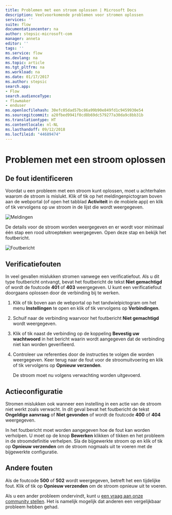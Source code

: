 ```yaml
---
title: Problemen met een stroom oplossen | Microsoft Docs
description: Veelvoorkomende problemen voor stromen oplossen
services: ''
suite: flow
documentationcenter: na
author: stepsic-microsoft-com
manager: anneta
editor: ''
tags: ''
ms.service: flow
ms.devlang: na
ms.topic: article
ms.tgt_pltfrm: na
ms.workload: na
ms.date: 01/17/2017
ms.author: stepsic
search.app:
- Flow
search.audienceType:
- flowmaker
- enduser
ms.openlocfilehash: 30efc05dad57bc86a99b90e849fd1c9459930e54
ms.sourcegitcommit: a20fbed9941f0cd8b69dc579277a30da9c8bb31b
ms.translationtype: HT
ms.contentlocale: nl-NL
ms.lasthandoff: 09/12/2018
ms.locfileid: "44689474"
---
```

# <a name="troubleshooting-a-flow"></a>Problemen met een stroom oplossen
## <a name="identify-the-error"></a>De fout identificeren
Voordat u een probleem met een stroom kunt oplossen, moet u achterhalen waarom de stroom is mislukt. Klik of tik op het meldingenpictogram boven aan de webportal (of open het tabblad **Activiteit** in de mobiele app) en klik of tik vervolgens op uw stroom in de lijst die wordt weergegeven.

![Meldingen](./media/fix-flow-failures/notifications-toolbar.png)

De details voor de stroom worden weergegeven en er wordt voor minimaal één stap een rood uitroepteken weergegeven. Open deze stap en bekijk het foutbericht.

![Foutbericht](./media/fix-flow-failures/flow-run-failure.png)

## <a name="authentication-failures"></a>Verificatiefouten
In veel gevallen mislukken stromen vanwege een verificatiefout. Als u dit type foutbericht ontvangt, bevat het foutbericht de tekst **Niet gemachtigd** of wordt de foutcode **401** of **403** weergegeven. U kunt een verificatiefout doorgaans oplossen door de verbinding bij te werken.

1. Klik of tik boven aan de webportal op het tandwielpictogram om het menu **Instellingen** te open en klik of tik vervolgens op **Verbindingen**.
2. Schuif naar de verbinding waarvoor het foutbericht **Niet gemachtigd** wordt weergegeven.
3. Klik of tik naast de verbinding op de koppeling **Bevestig uw wachtwoord** in het bericht waarin wordt aangegeven dat de verbinding niet kan worden geverifieerd.
4. Controleer uw referenties door de instructies te volgen die worden weergegeven. Keer terug naar de fout voor de stroomuitvoering en klik of tik vervolgens op **Opnieuw verzenden**.
   
    De stroom moet nu volgens verwachting worden uitgevoerd.

## <a name="action-configuration"></a>Actieconfiguratie
Stromen mislukken ook wanneer een instelling in een actie van de stroom niet werkt zoals verwacht. In dit geval bevat het foutbericht de tekst **Ongeldige aanvraag** of **Niet gevonden** of wordt de foutcode **400** of **404** weergegeven.

In het foutbericht moet worden aangegeven hoe de fout kan worden verholpen. U moet op de knop **Bewerken** klikken of tikken en het probleem in de stroomdefinitie verhelpen. Sla de bijgewerkte stroom op en klik of tik op **Opnieuw verzenden** om de stroom nogmaals uit te voeren met de bijgewerkte configuratie.

## <a name="other-failures"></a>Andere fouten
Als de foutcode **500** of **502** wordt weergegeven, betreft het een tijdelijke fout. Klik of tik op **Opnieuw verzenden** om de stroom opnieuw uit te voeren.

Als u een ander probleem ondervindt, kunt u [een vraag aan onze community stellen](https://go.microsoft.com/fwlink/?LinkID=787467). Het is namelijk mogelijk dat anderen een vergelijkbaar probleem hebben gehad.

